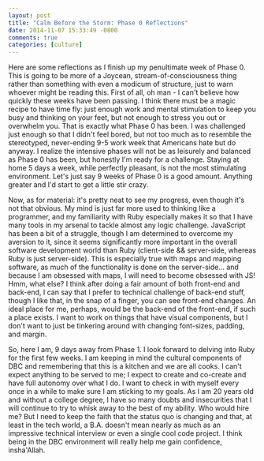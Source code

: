 ```yaml
---
layout: post
title: "Calm Before the Storm: Phase 0 Reflections"
date: 2014-11-07 15:33:49 -0800
comments: true
categories: [culture]
---
```

Here are some reflections as I finish up my penultimate week of Phase 0. This is going to be more of a Joycean, stream-of-consciousness thing rather than something with even a modicum of structure, just to warn whoever might be reading this. First of all, oh man - I can't believe how quickly these weeks have been passing. I think there must be a magic recipe to have time fly: just enough work and mental stimulation to keep you busy and thinking on your feet, but not enough to stress you out or overwhelm you. That is exactly what Phase 0 has been. I was challenged just enough so that I didn't feel bored, but not too much as to resemble the stereotyped, never-ending 9-5 work week that Americans hate but do anyway. I realize the intensive phases will not be as leisurely and balanced as Phase 0 has been, but honestly I'm ready for a challenge. Staying at home 5 days a week, while perfectly pleasant, is not the most stimulating environment. Let's just say 9 weeks of Phase 0 is a good amount. Anything greater and I'd start to get a little stir crazy.

Now, as for material: it's pretty neat to see my progress, even though it's not that obvious. My mind is just far more used to thinking like a programmer, and my familiarity with Ruby especially makes it so that I have many tools in my arsenal to tackle almost any logic challenge. JavaScript has been a bit of a struggle, though I am determined to overcome my aversion to it, since it seems significantly more important in the overall software development world than Ruby (client-side && server-side, whereas Ruby is just server-side). This is especially true with maps and mapping software, as much of the functionality is done on the server-side... and because I am obsessed with maps, I will need to become obsessed with JS! Hmm, what else? I think after doing a fair amount of both front-end and back-end, I can say that I prefer to technical challenge of back-end stuff, though I like that, in the snap of a finger, you can see front-end changes. An ideal place for me, perhaps, would be the back-end of the front-end, if such a place exists. I want to work on things that have visual components, but I don't want to just be tinkering around with changing font-sizes, padding, and margin.

So, here I am, 9 days away from Phase 1. I look forward to delving into Ruby for the first few weeks. I am keeping in mind the cultural components of DBC and remembering that this is a kitchen and we are all cooks. I can't expect anything to be served to me; I expect to create and co-create and have full autonomy over what I do. I want to check in with myself every once in a while to make sure I am sticking to my goals. As I am 20 years old and without a college degree, I have so many doubts and insecurities that I will continue to try to whisk away to the best of my ability. Who would hire me? But I need to keep the faith that the status quo is changing and that, at least in the tech world, a B.A. doesn't mean nearly as much as an impressive technical interview or even a single cool code project. I think being in the DBC environment will really help me gain confidence, insha'Allah.
